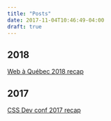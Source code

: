 ```yaml
---
title: "Posts"
date: 2017-11-04T10:46:49-04:00
draft: true
---
```


## 2018

[Web à Québec 2018 recap](/talks/accessibilite-5-petites-victoires-a-appliquer-maintenant)

## 2017

[CSS Dev conf 2017 recap](/talks/accessibilite-5-petites-victoires-a-appliquer-maintenant)
